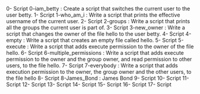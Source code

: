 0- Script 0-iam_betty : Create a script that switches the current user to the user betty.
1- Script 1-who_am_i : Write a script that prints the effective username of the current user.
2- Script 2-groups : Write a script that prints all the groups the current user is part of.
3- Script 3-new_owner : Write a script that changes the owner of the file hello to the user betty.
4- Script 4-empty : Write a script that creates an empty file called hello.
5- Script 5-execute : Write a script that adds execute permission to the owner of the file hello.
6- Script 6-multiple_permissions : Write a script that adds execute permission to the owner and the group owner, and read permission to other users, to the file hello.
7- Script 7-everybody : Write a script that adds execution permission to the owner, the group owner and the other users, to the file hello
8- Script 8-James_Bond : James Bond
9- Script
10- Script 
11- Script 
12- Script
13- Script 
14- Script 
15- Script 
16- Script
17- Script 